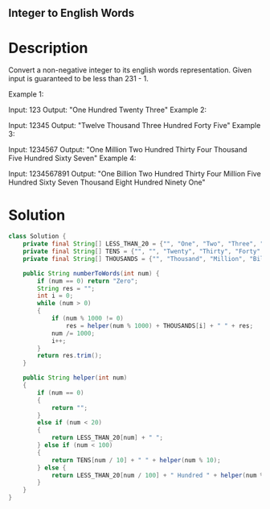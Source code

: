Integer to English Words
---

# Description
Convert a non-negative integer to its english words representation. Given input is guaranteed to be less than 231 - 1.

Example 1:

Input: 123
Output: "One Hundred Twenty Three"
Example 2:

Input: 12345
Output: "Twelve Thousand Three Hundred Forty Five"
Example 3:

Input: 1234567
Output: "One Million Two Hundred Thirty Four Thousand Five Hundred Sixty Seven"
Example 4:

Input: 1234567891
Output: "One Billion Two Hundred Thirty Four Million Five Hundred Sixty Seven Thousand Eight Hundred Ninety One"


# Solution
```java
class Solution {
    private final String[] LESS_THAN_20 = {"", "One", "Two", "Three", "Four", "Five", "Six", "Seven", "Eight", "Nine", "Ten", "Eleven", "Twelve", "Thirteen", "Fourteen", "Fifteen", "Sixteen", "Seventeen", "Eighteen", "Nineteen"};
    private final String[] TENS = {"", "", "Twenty", "Thirty", "Forty", "Fifty", "Sixty", "Seventy", "Eighty", "Ninety"};
    private final String[] THOUSANDS = {"", "Thousand", "Million", "Billion"};

    public String numberToWords(int num) {
        if (num == 0) return "Zero";
        String res = "";
        int i = 0;
        while (num > 0)
        {
            if (num % 1000 != 0)
                res = helper(num % 1000) + THOUSANDS[i] + " " + res;
            num /= 1000;
            i++;
        }
        return res.trim();
    }

    public String helper(int num)
    {
        if (num == 0)
        {
            return "";
        }
        else if (num < 20)
        {
            return LESS_THAN_20[num] + " ";
        } else if (num < 100)
        {
            return TENS[num / 10] + " " + helper(num % 10);
        } else {
            return LESS_THAN_20[num / 100] + " Hundred " + helper(num % 100);
        }
    }
}
```
